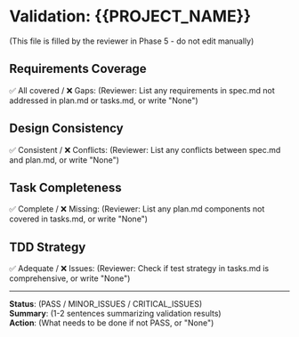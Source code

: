 # Validation: {{PROJECT_NAME}}

(This file is filled by the reviewer in Phase 5 - do not edit manually)

## Requirements Coverage
✅ All covered / ❌ Gaps:
(Reviewer: List any requirements in spec.md not addressed in plan.md or tasks.md, or write "None")

## Design Consistency
✅ Consistent / ❌ Conflicts:
(Reviewer: List any conflicts between spec.md and plan.md, or write "None")

## Task Completeness
✅ Complete / ❌ Missing:
(Reviewer: List any plan.md components not covered in tasks.md, or write "None")

## TDD Strategy
✅ Adequate / ❌ Issues:
(Reviewer: Check if test strategy in tasks.md is comprehensive, or write "None")

---

**Status**: (PASS / MINOR_ISSUES / CRITICAL_ISSUES)  
**Summary**: (1-2 sentences summarizing validation results)  
**Action**: (What needs to be done if not PASS, or "None")
